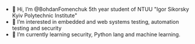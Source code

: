 - 👋 Hi, I’m @BohdanFomenchuk 5th year student of NTUU "Igor Sikorsky Kyiv Polytechnic Institute"
- 👀 I’m interested in embedded and web systems testing, automation testing and security
- 🌱 I’m currently learning security, Python lang and machine learning.

<!---
BohdanFomenchuk/BohdanFomenchuk is a ✨ special ✨ repository because its `README.md` (this file) appears on your GitHub profile.
You can click the Preview link to take a look at your changes.
--->
